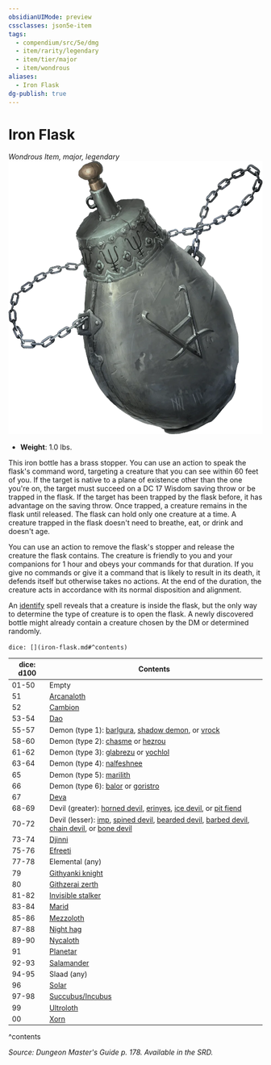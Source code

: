 ```yaml
---
obsidianUIMode: preview
cssclasses: json5e-item
tags:
  - compendium/src/5e/dmg
  - item/rarity/legendary
  - item/tier/major
  - item/wondrous
aliases:
  - Iron Flask
dg-publish: true
---
```

# Iron Flask
*Wondrous Item, major, legendary*  
![](https://raw.githubusercontent.com/5etools-mirror-2/5etools-img/main/items/DMG/Iron%20Flask.webp#right)  

- **Weight**: 1.0 lbs.

This iron bottle has a brass stopper. You can use an action to speak the flask's command word, targeting a creature that you can see within 60 feet of you. If the target is native to a plane of existence other than the one you're on, the target must succeed on a DC 17 Wisdom saving throw or be trapped in the flask. If the target has been trapped by the flask before, it has advantage on the saving throw. Once trapped, a creature remains in the flask until released. The flask can hold only one creature at a time. A creature trapped in the flask doesn't need to breathe, eat, or drink and doesn't age.

You can use an action to remove the flask's stopper and release the creature the flask contains. The creature is friendly to you and your companions for 1 hour and obeys your commands for that duration. If you give no commands or give it a command that is likely to result in its death, it defends itself but otherwise takes no actions. At the end of the duration, the creature acts in accordance with its normal disposition and alignment.

An [identify](/Admin/CLI/spells/identify.md) spell reveals that a creature is inside the flask, but the only way to determine the type of creature is to open the flask. A newly discovered bottle might already contain a creature chosen by the DM or determined randomly.

`dice: [](iron-flask.md#^contents)`

| dice: d100 | Contents |
|------------|----------|
| 01-50 | Empty |
| 51 | [Arcanaloth](/Admin/CLI/bestiary/fiend/arcanaloth.md) |
| 52 | [Cambion](/Admin/CLI/bestiary/fiend/cambion.md) |
| 53-54 | [Dao](/Admin/CLI/bestiary/elemental/dao.md) |
| 55-57 | Demon (type 1): [barlgura](/Admin/CLI/bestiary/fiend/barlgura.md), [shadow demon](/Admin/CLI/bestiary/fiend/shadow-demon.md), or [vrock](/Admin/CLI/bestiary/fiend/vrock.md) |
| 58-60 | Demon (type 2): [chasme](/Admin/CLI/bestiary/fiend/chasme.md) or [hezrou](/Admin/CLI/bestiary/fiend/hezrou.md) |
| 61-62 | Demon (type 3): [glabrezu](/Admin/CLI/bestiary/fiend/glabrezu.md) or [yochlol](/Admin/CLI/bestiary/fiend/yochlol.md) |
| 63-64 | Demon (type 4): [nalfeshnee](/Admin/CLI/bestiary/fiend/nalfeshnee.md) |
| 65 | Demon (type 5): [marilith](/Admin/CLI/bestiary/fiend/marilith.md) |
| 66 | Demon (type 6): [balor](/Admin/CLI/bestiary/fiend/balor.md) or [goristro](/Admin/CLI/bestiary/fiend/goristro.md) |
| 67 | [Deva](/Admin/CLI/bestiary/celestial/deva.md) |
| 68-69 | Devil (greater): [horned devil](/Admin/CLI/bestiary/fiend/horned-devil.md), [erinyes](/Admin/CLI/bestiary/fiend/erinyes.md), [ice devil](/Admin/CLI/bestiary/fiend/ice-devil.md), or [pit fiend](/Admin/CLI/bestiary/fiend/pit-fiend.md) |
| 70-72 | Devil (lesser): [imp](/Admin/CLI/bestiary/fiend/imp.md), [spined devil](/Admin/CLI/bestiary/fiend/spined-devil.md), [bearded devil](/Admin/CLI/bestiary/fiend/bearded-devil.md), [barbed devil](/Admin/CLI/bestiary/fiend/barbed-devil.md), [chain devil](/Admin/CLI/bestiary/fiend/chain-devil.md), or [bone devil](/Admin/CLI/bestiary/fiend/bone-devil.md) |
| 73-74 | [Djinni](/Admin/CLI/bestiary/elemental/djinni.md) |
| 75-76 | [Efreeti](/Admin/CLI/bestiary/elemental/efreeti.md) |
| 77-78 | Elemental (any) |
| 79 | [Githyanki knight](/Admin/CLI/bestiary/humanoid/githyanki-knight.md) |
| 80 | [Githzerai zerth](/Admin/CLI/bestiary/humanoid/githzerai-zerth.md) |
| 81-82 | [Invisible stalker](/Admin/CLI/bestiary/elemental/invisible-stalker.md) |
| 83-84 | [Marid](/Admin/CLI/bestiary/elemental/marid.md) |
| 85-86 | [Mezzoloth](/Admin/CLI/bestiary/fiend/mezzoloth.md) |
| 87-88 | [Night hag](/Admin/CLI/bestiary/fiend/night-hag.md) |
| 89-90 | [Nycaloth](/Admin/CLI/bestiary/fiend/nycaloth.md) |
| 91 | [Planetar](/Admin/CLI/bestiary/celestial/planetar.md) |
| 92-93 | [Salamander](/Admin/CLI/bestiary/elemental/salamander.md) |
| 94-95 | Slaad (any) |
| 96 | [Solar](/Admin/CLI/bestiary/celestial/solar.md) |
| 97-98 | [Succubus/Incubus](/Admin/CLI/bestiary/fiend/succubus.md) |
| 99 | [Ultroloth](/Admin/CLI/bestiary/fiend/ultroloth.md) |
| 00 | [Xorn](/Admin/CLI/bestiary/elemental/xorn.md) |
^contents

*Source: Dungeon Master's Guide p. 178. Available in the SRD.*